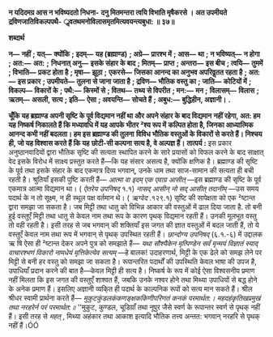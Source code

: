 **न यदिदमग्र आस न भविष्यदतो निधना-** **दनु मितमन्तरा त्वयि विभाति मृषैकरसे ।** **अत उपमीयते द्रविणजातिविकल्पपथै-** **ॢवतथमनोविलासमृतमित्यवयन्त्यबुधा: ॥ ३७॥** 

**शब्दार्थ** 

**न—** **नहीं** **; यत्—** **क्योंकि** **; इदम्—** **यह (ब्रह्माण्ड)** **; अग्रे—** **प्रारश्भ में** **; आस—** **था** **; न भविष्यत्—** **न होगा** **; अत:—** **अत:** **;** **निधनात् अनु—** **इसके संहार के बाद** **; मितम्—** **प्राप्त** **; अन्तरा—** **इस बीच** **; त्वयि—** **तुममें** **; विभाति—** **प्रकट होता है** **; मृषा—** **झूठा** **;** **एकरसे—** **जिसका आनन्द का अनुभव अपरिवॢतत रहता है** **; अत:—** **इस प्रकार** **; उपमीयते—** **तुलना से जाना जाता है** **; द्रविण—** **भौतिक वस्तु का** **; जाति—** **कोटियों में** **; विकल्प—** **विकारों के** **; पथै:—** **किस्मों से** **; वितथ—** **तथ्य से विपरीत** **; मन:—** **मन** **;** **विलासम्—** **विलास** **; ऋतम्—** **असली, सत्य** **; इति—** **ऐसा** **; अवयन्ति—** **सोचते हैं** **; अबुध:—** **बुद्धिहीन, अज्ञानी।** **.** 

**चूँकि यह ब्रह्माण्ड अपनी सृष्टि के पूर्व विद्यमान नहीं था और अपने संहार के बाद विद्यमान** **नहीं रहेगा, अत: हम यह निष्कर्ष निकालते हैं कि मध्यावधि में यह आपके भीतर ²श्य रूप में** **कल्पित होता है, जिनका आध्यात्मिक आनन्द कभी नहीं बदलता। हम इस ब्रह्माण्ड की तुलना** **विविध भौतिक वस्तुओं के विकारों से करते हैं। निश्चय ही, जो यह विश्वास करते हैं कि यह** **छोटी-सी कल्पना सत्य है, वे अल्पज्ञ हैं।** **तात्पर्य :** इस प्रकार अनुष्ठानवादियों द्वारा भौतिक सृष्टि की सत्यता स्थापित करने के सारे प्रयासों को विफल करने के बाद साक्षात् वेद इसके विरोध में साक्ष्य प्रस्तुत करते हैं—कि यह संसार असत्य है, क्योंकि क्षणिक है। ब्रह्माण्ड की सृष्टि के पूर्व तथा इसके संहार के बाद एकमात्र दिव्य भगवान्, उनके धाम तथा साज-सामान की सत्यता ही बची रहती है। श्रुतियाँ इसकी पुष्टि करती हैं— *आत्मा वा* *इदम् एक एवाग्र आसीत्* —इस ब्रह्माण्ड की सृष्टि के पूर्व एकमात्र आत्मा विद्यमान था। ( *ऐतरेय* *उपनिषद्* १.१) *नासद् आसीन् नो सद् आसीत् तदानीम्* —उस समय पदार्थ के न तो सूक्ष्म, न ही स्थूल पक्ष वर्तमान थे। ( *ऋग्वेद* .१२९.१) सृष्टि की सापेक्षता को एक ²ष्टान्त द्वारा समझा जा सकता है। जब मिट्टी तथा धातु को विभिन्न आकार की वस्तुओं में ढाल दिया जाता है. तो बनी हुई वस्तुएँ मिट्टी तथा धातु से केवल नाम तथा रूप के कारण पृथक् विद्यमान रहती हैं। उनकी मूलभूत वस्तु तो वही रहती है। इसी तरह से जब भगवान् की शक्तियाँ इस जगत की ज्ञात वस्तुओं में बदल जाती हैं, तो ये वस्तुएँ केवल नाम तथा रूप में भगवान् से पृथक् उपस्थित रहती हैं। *छान्दोग्य उपनिषद्* (६.१.-६) में उद्दालक ऋ षि ऐसा ही ²ष्टान्त देकर अपने पुत्र को समझाते हैं— *यथा सौश्यैकेन मृत्पिण्डेन सर्वं मृन्मयं विज्ञातं स्याद् वाचारश्भणं* *विकारो नामधेयं मृत्तिकेत्येव सत्यम्* —हे बालक! उदाहरणार्थ, मिट्टी के एक ढेले को समझ लेने पर मिट्टी से बनी हर वस्तु को समझा जा सकता है। रूपान्तरित पदार्थों की उपस्थिति केवल भाषा की उपज है, उपाधियाँ प्रदान करने की बात है—केवल मिट्टी ही सत्य है। निष्कर्ष के रूप में कोई ऐसा विश्वसनीय प्रमाण नहीं मिलता कि इस जगत की वस्तुएँ शाश्वत हैं, जबकि उनके नश्वर होने तथा मिथ्या उपाधियों से बद्ध होने के अनेक प्रमाण हैं। इसलिए अज्ञानी व्यकि्त ही पदार्थ के काल्पनिक रूपों को सत्य मान सकते हैं। श्रील श्रीधर स्वामी प्रार्थना करते हैं— *मुकुटकुंडलकंकणङ्क्षककिणीपरिणतं कनकं परमार्थत:।* *महदहंकृतिखप्रमुखं तथा नरहरेर्न परं परमार्थत:॥* ''मुकुट, कुण्डल, चूडिय़ाँ तथा नूपुर जैसे स्वर्ण के रूपान्तर स्वर्ण से पृथक् नहीं हैं। इसी तरह से *महत्* , मिथ्या अहंकार तथा आकाश इत्यादि भौतिक तत्त्व अन्तत: भगवान् नरहरि से पृथक् नहीं हैं।ÓÓ  